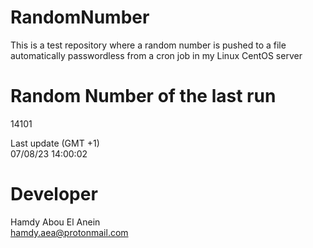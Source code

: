 # RandomNumber    
This is a test repository where a random number is pushed to a file automatically passwordless from a cron job in my Linux CentOS server    
# Random Number of the last run   
14101
      
Last update (GMT +1)    
07/08/23 14:00:02
# Developer    
Hamdy Abou El Anein   
hamdy.aea@protonmail.com
